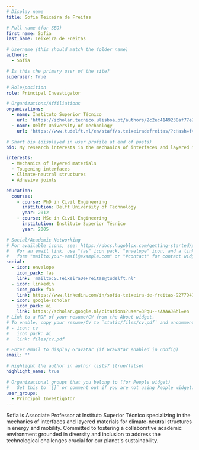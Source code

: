 ```yaml
---
# Display name
title: Sofia Teixeira de Freitas

# Full name (for SEO)
first_name: Sofia
last_name: Teixeira de Freitas

# Username (this should match the folder name)
authors:
  - Sofia

# Is this the primary user of the site?
superuser: True

# Role/position
role: Principal Investigator

# Organizations/Affiliations
organizations:
  - name: Instituto Superior Técnico
    url: 'https://scholar.tecnico.ulisboa.pt/authors/2c2ec4149238af77e2273c3a9f03e4e5262abf2e8766bb9164a2a80e032f8bc7/records'
  - name: Delft University of Technology
    url: 'https://www.tudelft.nl/en/staff/s.teixeiradefreitas/?cHash=f42287d04d5c8e0ae842b1c43b4ce59a'

# Short bio (displayed in user profile at end of posts)
bio: My research interests in the mechanics of interfaces and layered materials for climate-neutral structures in energy and mobility. Committed to fostering a collaborative academic environment grounded in diversity and inclusion to address the technological challenges crucial for our planet's sustainability.

interests:
  - Mechanics of layered materials
  - Tougening interfaces
  - Climate-neutral structures
  - Adhesive joints

education:
  courses:
    - course: PhD in Civil Engineering
      institution: Delft University of Technology
      year: 2012
    - course: MSc in Civil Engineering
      institution: Instituto Superior Técnico
      year: 2005

# Social/Academic Networking
# For available icons, see: https://docs.hugoblox.com/getting-started/page-builder/#icons
#   For an email link, use "fas" icon pack, "envelope" icon, and a link in the
#   form "mailto:your-email@example.com" or "#contact" for contact widget.
social:
  - icon: envelope
    icon_pack: fas
    link: 'mailto:S.TeixeiraDeFreitas@tudelft.nl'
  - icon: linkedin
    icon_pack: fab
    link: https://www.linkedin.com/in/sofia-teixeira-de-freitas-9277941b/?originalSubdomain=nl
  - icon: google-scholar
    icon_pack: ai
    link: https://scholar.google.nl/citations?user=3Pqu--sAAAAJ&hl=en
# Link to a PDF of your resume/CV from the About widget.
# To enable, copy your resume/CV to `static/files/cv.pdf` and uncomment the lines below.
# - icon: cv
#   icon_pack: ai
#   link: files/cv.pdf

# Enter email to display Gravatar (if Gravatar enabled in Config)
email: ''

# Highlight the author in author lists? (true/false)
highlight_name: true

# Organizational groups that you belong to (for People widget)
#   Set this to `[]` or comment out if you are not using People widget.
user_groups:
  - Principal Investigator
---
```


Sofia is Associate Professor at Instituto Superior Técnico specializing in the mechanics of interfaces and layered materials for climate-neutral structures in energy and mobility. Committed to fostering a collaborative academic environment grounded in diversity and inclusion to address the technological challenges crucial for our planet's sustainability.
